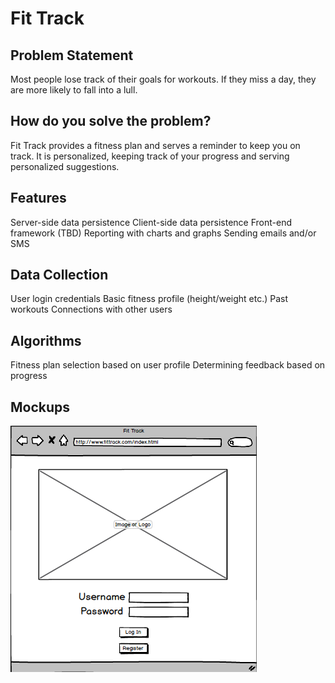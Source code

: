 <h1>Fit Track</h1>

<h2>Problem Statement</h2>
Most people lose track of their goals for workouts. If they miss a day, they are more likely to fall into a lull.

<h2>How do you solve the problem?</h2>
Fit Track provides a fitness plan and serves a reminder to keep you on track. It is personalized, keeping track of your progress and serving personalized suggestions.

<h2>Features</h2>
Server-side data persistence
Client-side data persistence
Front-end framework (TBD)
Reporting with charts and graphs
Sending emails and/or SMS

<h2>Data Collection</h2>
User login credentials
Basic fitness profile (height/weight etc.)
Past workouts
Connections with other users

<h2>Algorithms</h2>
Fitness plan selection based on user profile
Determining feedback based on progress

<h2>Mockups</h2>
<img src="MarkupImages/Index.png" alt="index.html markup"/>
<img src="" alt=""/>
<img src="" alt=""/>
<img src="" alt=""/>

